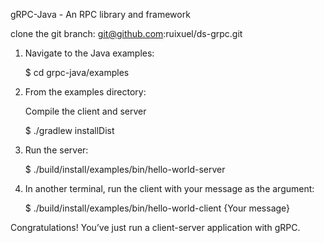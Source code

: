 gRPC-Java - An RPC library and framework

clone the git branch: git@github.com:ruixuel/ds-grpc.git

1. Navigate to the Java examples:

	$ cd grpc-java/examples

2. From the examples directory:

	Compile the client and server

	$ ./gradlew installDist

3. Run the server:

	$ ./build/install/examples/bin/hello-world-server

4. In another terminal, run the client with your message as the argument:

	$ ./build/install/examples/bin/hello-world-client {Your message}

Congratulations! You’ve just run a client-server application with gRPC.